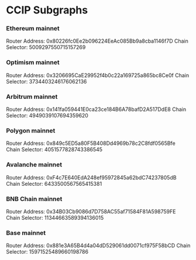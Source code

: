 # CCIP Subgraphs

### Ethereum mainnet

Router Address: 0x80226fc0Ee2b096224EeAc085Bb9a8cba1146f7D
Chain Selector: 5009297550715157269

### Optimism mainnet

Router Address: 0x3206695CaE29952f4b0c22a169725a865bc8Ce0f
Chain Selector: 3734403246176062136

### Arbitrum mainnet

Router Address: 0x141fa059441E0ca23ce184B6A78bafD2A517DdE8
Chain Selector: 4949039107694359620

### Polygon mainnet

Router Address: 0x849c5ED5a80F5B408Dd4969b78c2C8fdf0565Bfe
Chain Selector: 4051577828743386545

### Avalanche mainnet

Router Address: 0xF4c7E640EdA248ef95972845a62bdC74237805dB
Chain Selector: 6433500567565415381

### BNB Chain mainnet

Router Address: 0x34B03Cb9086d7D758AC55af71584F81A598759FE
Chain Selector: 11344663589394136015

### Base mainnet

Router Address: 0x881e3A65B4d4a04dD529061dd0071cf975F58bCD
Chain Selector: 15971525489660198786
